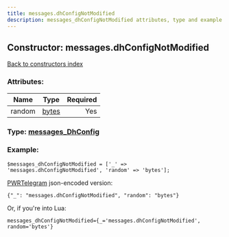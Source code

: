 ```yaml
---
title: messages.dhConfigNotModified
description: messages_dhConfigNotModified attributes, type and example
---
```

## Constructor: messages.dhConfigNotModified  
[Back to constructors index](index.md)



### Attributes:

| Name     |    Type       | Required |
|----------|:-------------:|---------:|
|random|[bytes](../types/bytes.md) | Yes|



### Type: [messages\_DhConfig](../types/messages_DhConfig.md)


### Example:

```
$messages_dhConfigNotModified = ['_' => 'messages.dhConfigNotModified', 'random' => 'bytes'];
```  

[PWRTelegram](https://pwrtelegram.xyz) json-encoded version:

```
{"_": "messages.dhConfigNotModified", "random": "bytes"}
```


Or, if you're into Lua:  


```
messages_dhConfigNotModified={_='messages.dhConfigNotModified', random='bytes'}

```


